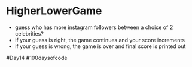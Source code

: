 # HigherLowerGame
- guess who has more instagram followers between a choice of 2 celebrities?
- if your guess is right, the game continues and your score increments
- if your guess is wrong, the game is over and final score is printed out

#Day14 #100daysofcode
